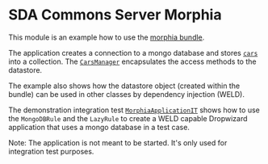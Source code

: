 # SDA Commons Server Morphia

This module is an example how to use the [morphia bundle](../sda-commons-server-morphia/README.md).

The application creates a connection to a mongo database and stores [`cars`](./src/main/java/org/sdase/commons/server/morphia/example/mongo/model/Car.java) into a collection.
The [`CarsManager`](./src/main/java/org/sdase/commons/server/morphia/example/mongo/CarManager.java) encapsulates the access methods to the datastore.

The example also shows how the datastore object (created within the bundle) can be used in other classes by dependency injection (WELD).

The demonstration integration test [`MorphiaApplicationIT`](./src/integTest/java/org/sdase/commons/server/morphia/example/MorphiaApplicationIT.java) shows
how to use the `MongoDBRule` and the `LazyRule` to create a WELD capable Dropwizard application that uses a mongo database in a test case. 

Note: The application is not meant to be started. It's only used for integration test purposes.